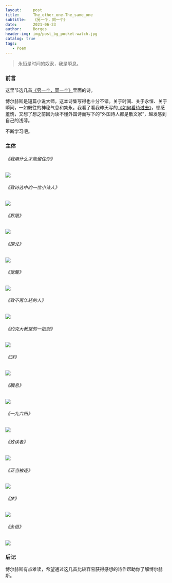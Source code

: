 ```yaml
---
layout:     post
title:      The_other_one-The_same_one
subtitle:   《另一个，同一个》
date:       2021-06-23
author:     Borges
header-img: img/post_bg_pocket-watch.jpg
catalog: true
tags:
   - Poem
---
```


> 永恒是时间的奴隶，我是瞬息。

### 前言

这里节选几首[《另一个，同一个》](https://book.douban.com/subject/26671805/)里面的诗。

博尔赫斯是短篇小说大师，这本诗集写得也十分不错。关于时间、关于永恒、关于瞬间，一如既往的神秘气息和隽永。我看了看我昨天写的[《如何看待过去》](https://huang-feiyu.github.io/2021/06/22/Essay-13/)，顿感羞愧，又想了想之前因为读不懂外国诗而写下的“外国诗人都是散文家”，越发感到自己的浅薄。

不断学习吧。

### 主体

###### 《我用什么才能留住你》

![](https://github.com/huang-feiyu/huang-feiyu.github.io/blob/master/Resources/Poem/Borges-Poetry-1.png?raw=true)

###### 《致诗选中的一位小诗人》

![](https://github.com/huang-feiyu/huang-feiyu.github.io/blob/master/Resources/Poem/Borges-Poetry-2.png?raw=true)

###### 《界限》

![](https://github.com/huang-feiyu/huang-feiyu.github.io/blob/master/Resources/Poem/Borges-Poetry-3.png?raw=true)

###### 《探戈》

![](https://github.com/huang-feiyu/huang-feiyu.github.io/blob/master/Resources/Poem/Borges-Poetry-4.png?raw=true)

###### 《觉醒》

![](https://github.com/huang-feiyu/huang-feiyu.github.io/blob/master/Resources/Poem/Borges-Poetry-5.png?raw=true)

###### 《致不再年轻的人》

![](https://github.com/huang-feiyu/huang-feiyu.github.io/blob/master/Resources/Poem/Borges-Poetry-6.png?raw=true)

###### 《约克大教堂的一把剑》

![](https://github.com/huang-feiyu/huang-feiyu.github.io/blob/master/Resources/Poem/Borges-Poetry-7.png?raw=true)

###### 《谜》

![](https://github.com/huang-feiyu/huang-feiyu.github.io/blob/master/Resources/Poem/Borges-Poetry-8.png?raw=true)

###### 《瞬息》

![](https://github.com/huang-feiyu/huang-feiyu.github.io/blob/master/Resources/Poem/Borges-Poetry-9.png?raw=true)

###### 《一九六四》

![](https://github.com/huang-feiyu/huang-feiyu.github.io/blob/master/Resources/Poem/Borges-Poetry-10.png?raw=true)

###### 《致读者》

![](https://github.com/huang-feiyu/huang-feiyu.github.io/blob/master/Resources/Poem/Borges-Poetry-11.png?raw=true)

###### 《亚当被逐》

![](https://github.com/huang-feiyu/huang-feiyu.github.io/blob/master/Resources/Poem/Borges-Poetry-12.png?raw=true)

###### 《梦》

![](https://github.com/huang-feiyu/huang-feiyu.github.io/blob/master/Resources/Poem/Borges-Poetry-13.png?raw=true)

###### 《永恒》

![](https://github.com/huang-feiyu/huang-feiyu.github.io/blob/master/Resources/Poem/Borges-Poetry-14.png?raw=true)

### 后记

博尔赫斯有点难读，希望通过这几首比较容易获得感想的诗作帮助你了解博尔赫斯。

